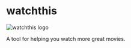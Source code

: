 # watchthis

![watchthis logo](https://raw.githubusercontent.com/nosajj/watchthis/master/app/static/img/watchthis-logo.svg)

A tool for helping you watch more great movies.
